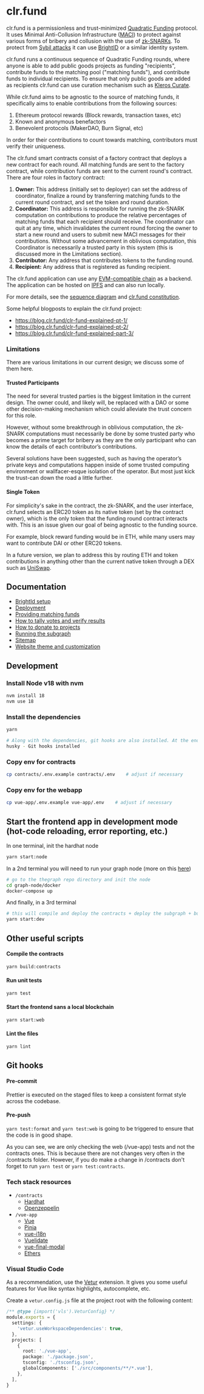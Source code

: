 # clr.fund

clr.fund is a permissionless and trust-minimized [Quadratic Funding](https://wtfisqf.com/) protocol. It uses Minimal Anti-Collusion Infrastructure ([MACI](https://github.com/appliedzkp/maci)) to protect against various forms of bribery and collusion with the use of [zk-SNARKs](https://academy.binance.com/en/articles/zk-snarks-and-zk-starks-explained). To protect from [Sybil attacks](https://en.wikipedia.org/wiki/Sybil_attack) it can use [BrightID](https://brightID.org) or a similar identity system.

clr.fund runs a continuous sequence of Quadratic Funding rounds, where anyone is able to add public goods projects as funding "recipients", contribute funds to the matching pool ("matching funds"), and contribute funds to individual recipients. To ensure that only public goods are added as recipients clr.fund can use curation mechanism such as [Kleros Curate](https://curate.kleros.io/).

While clr.fund aims to be agnostic to the source of matching funds, it specifically aims to enable contributions from the following sources:

1. Ethereum protocol rewards (Block rewards, transaction taxes, etc)
2. Known and anonymous benefactors
3. Benevolent protocols (MakerDAO, Burn Signal, etc)

In order for their contributions to count towards matching, contributors must verify their uniqueness.

The clr.fund smart contracts consist of a factory contract that deploys a new contract for each round. All matching funds are sent to the factory contract, while contribution funds are sent to the current round's contract. There are four roles in factory contract:

1. **Owner:** This address (initially set to deployer) can set the address of coordinator, finalize a round by transferring matching funds to the current round contract, and set the token and round duration.
2. **Coordinator:** This address is responsible for running the zk-SNARK computation on contributions to produce the relative percentages of matching funds that each recipient should receive. The coordinator can quit at any time, which invalidates the current round forcing the owner to start a new round and users to submit new MACI messages for their contributions. Without some advancement in oblivious computation, this Coordinator is necessarily a trusted party in this system (this is discussed more in the Limitations section).
3. **Contributor:** Any address that contributes tokens to the funding round.
4. **Recipient:** Any address that is registered as funding recipient.

The clr.fund application can use any [EVM-compatible chain](https://ethereum.org/) as a backend. The application can be hosted on [IPFS](https://ipfs.tech/) and can also run locally.

For more details, see the [sequence diagram](docs/clrfund.svg) and [clr.fund constitution](https://github.com/clrfund/constitution).

Some helpful blogposts to explain the clr.fund project:

- https://blog.clr.fund/clr-fund-explained-pt-1/
- https://blog.clr.fund/clr-fund-explained-pt-2/
- https://blog.clr.fund/clr-fund-explained-part-3/

### Limitations

There are various limitations in our current design; we discuss some of them here.

#### Trusted Participants

The need for several trusted parties is the biggest limitation in the current design. The owner could, and likely will, be replaced with a DAO or some other decision-making mechanism which could alleviate the trust concern for this role.

However, without some breakthrough in oblivious computation, the zk-SNARK computations must necessarily be done by some trusted party who becomes a prime target for bribery as they are the only participant who can know the details of each contributor’s contributions.

Several solutions have been suggested, such as having the operator’s private keys and computations happen inside of some trusted computing environment or wallfacer-esque isolation of the operator. But most just kick the trust-can down the road a little further.

#### Single Token

For simplicity's sake in the contract, the zk-SNARK, and the user interface, clr.fund selects an ERC20 token as its native token (set by the contract owner), which is the only token that the funding round contract interacts with. This is an issue given our goal of being agnostic to the funding source.

For example, block reward funding would be in ETH, while many users may want to contribute DAI or other ERC20 tokens.

In a future version, we plan to address this by routing ETH and token contributions in anything other than the current native token through a DEX such as [UniSwap](https://uniswap.org/).

## Documentation

- [BrightId setup](docs/brightid.md)
- [Deployment](docs/deployment.md)
- [Providing matching funds](docs/funding-source.md)
- [How to tally votes and verify results](docs/tally-verify.md)
- [How to donate to projects](docs/howto-use-app.md)
- [Running the subgraph](docs/subgraph.md)
- [Sitemap](docs/sitemap.md)
- [Website theme and customization](docs/theme.md)

## Development

### Install Node v18 with nvm

```sh
nvm install 18
nvm use 18
```

### Install the dependencies

```sh
yarn

# Along with the dependencies, git hooks are also installed. At the end of the installation, you will see the following line after a successful setup.
husky - Git hooks installed
```

### Copy env for contracts

```sh
cp contracts/.env.example contracts/.env    # adjust if necessary
```

### Copy env for the webapp

```sh
cp vue-app/.env.example vue-app/.env    # adjust if necessary
```

## Start the frontend app in development mode (hot-code reloading, error reporting, etc.)

In one terminal, init the hardhat node

```sh
yarn start:node
```

In a 2nd terminal you will need to run your graph node (more on this
[here](docs/subgraph.md))

```sh
# go to the thegraph repo directory and init the node
cd graph-node/docker
docker-compose up
```

And finally, in a 3rd terminal

```sh
# this will compile and deploy the contracts + deploy the subgraph + build and run the vue app
yarn start:dev
```

## Other useful scripts

#### Compile the contracts

```sh
yarn build:contracts
```

#### Run unit tests

```sh
yarn test
```

#### Start the frontend sans a local blockchain

```sh
yarn start:web
```

#### Lint the files

```sh
yarn lint
```

## Git hooks

#### Pre-commit

Prettier is executed on the staged files to keep a consistent format style
across the codebase.

#### Pre-push

`yarn test:format` and `yarn test:web` is going to be triggered to ensure that
the code is in good shape.

As you can see, we are only checking the web (/vue-app) tests and not
the contracts ones. This is because there are not changes very often in the
/contracts folder. However, if you do make a change in /contracts don't forget
to run `yarn test` or `yarn test:contracts`.

### Tech stack resources

- `/contracts`
  - [Hardhat](https://hardhat.org/)
  - [Openzeppelin](https://openzeppelin.com/)
- `/vue-app`
  - [Vue](https://vuejs.org)
  - [Pinia](https://pinia.vuejs.org)
  - [vue-i18n](https://kazupon.github.io/vue-i18n/)
  - [Vuelidate](https://vuelidate-next.netlify.app/)
  - [vue-final-modal](https://vue-final-modal.org)
  - [Ethers](https://docs.ethers.io/v5/)

### Visual Studio Code

As a recommendation, use the [Vetur](https://vuejs.github.io/vetur/) extension.
It gives you some useful features for Vue like syntax highlights, autocomplete,
etc.

Create a `vetur.config.js` file at the project root with the following content:

```ts
/** @type {import('vls').VeturConfig} */
module.exports = {
  settings: {
    'vetur.useWorkspaceDependencies': true,
  },
  projects: [
    {
      root: './vue-app',
      package: './package.json',
      tsconfig: './tsconfig.json',
      globalComponents: ['./src/components/**/*.vue'],
    },
  ],
}
```
